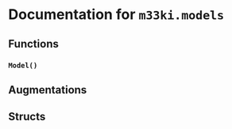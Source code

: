 
# Documentation for `m33ki.models`




## Functions

### `Model()`




## Augmentations


## Structs


